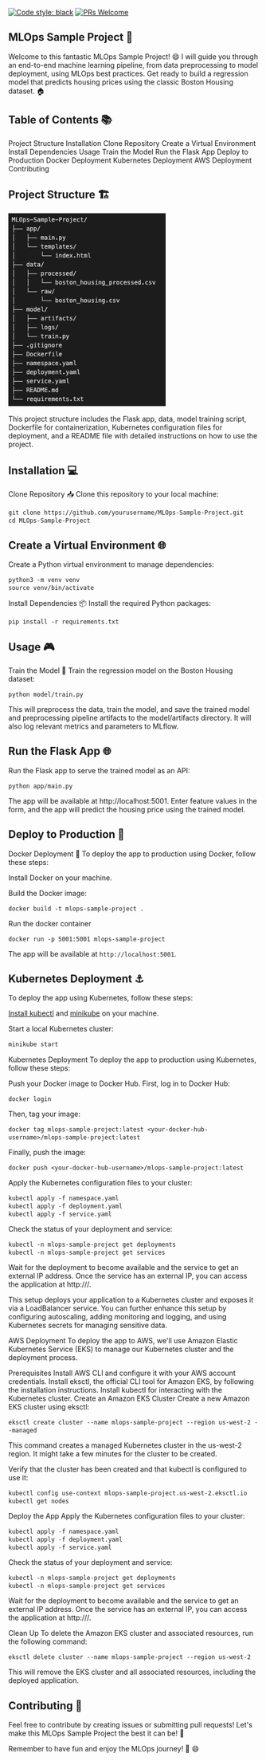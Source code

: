 [![Code style: black](https://img.shields.io/badge/code%20style-black-000000.svg)](https://github.com/psf/black)
[![PRs Welcome](https://img.shields.io/badge/PRs-welcome-brightgreen.svg?style=flat-square)](http://makeapullrequest.com)

## MLOps Sample Project 🚀
Welcome to this fantastic MLOps Sample Project! 😄 I will guide you through an end-to-end machine learning pipeline, from data preprocessing to model deployment, using MLOps best practices. Get ready to build a regression model that predicts housing prices using the classic Boston Housing dataset. 🏠

## Table of Contents 📚
Project Structure
Installation
Clone Repository
Create a Virtual Environment
Install Dependencies
Usage
Train the Model
Run the Flask App
Deploy to Production
Docker Deployment
Kubernetes Deployment
AWS Deployment
Contributing

## Project Structure 🏗️

![Directory](directory.png)

This project structure includes the Flask app, data, model training script, Dockerfile for containerization, Kubernetes configuration files for deployment, and a README file with detailed instructions on how to use the project.


## Installation 💻
Clone Repository 📥
Clone this repository to your local machine:

```
git clone https://github.com/yourusername/MLOps-Sample-Project.git
cd MLOps-Sample-Project
```

## Create a Virtual Environment 🌐
Create a Python virtual environment to manage dependencies:

```
python3 -m venv venv
source venv/bin/activate
```
Install Dependencies 📦
Install the required Python packages:
```
pip install -r requirements.txt
```

## Usage 🎮
Train the Model 🚂
Train the regression model on the Boston Housing dataset:

```
python model/train.py
```

This will preprocess the data, train the model, and save the trained model and preprocessing pipeline artifacts to the model/artifacts directory. It will also log relevant metrics and parameters to MLflow.

## Run the Flask App 🌐
Run the Flask app to serve the trained model as an API:

```
python app/main.py
```

The app will be available at http://localhost:5001. Enter feature values in the form, and the app will predict the housing price using the trained model.

## Deploy to Production 🚢
Docker Deployment 🐳
To deploy the app to production using Docker, follow these steps:

Install Docker on your machine.

Build the Docker image:
```
docker build -t mlops-sample-project .
```
Run the docker container
```
docker run -p 5001:5001 mlops-sample-project
```

The app will be available at `http://localhost:5001`.

## Kubernetes Deployment ⚓

To deploy the app using Kubernetes, follow these steps:

[Install kubectl](https://kubernetes.io/docs/tasks/tools/install-kubectl/) and [minikube](https://minikube.sigs.k8s.io/docs/start/) on your machine.

Start a local Kubernetes cluster:

```bash
minikube start
```

Kubernetes Deployment
To deploy the app to production using Kubernetes, follow these steps:

Push your Docker image to Docker Hub. First, log in to Docker Hub:

```
docker login
```

Then, tag your image:

```
docker tag mlops-sample-project:latest <your-docker-hub-username>/mlops-sample-project:latest
```

Finally, push the image:

```
docker push <your-docker-hub-username>/mlops-sample-project:latest
```

Apply the Kubernetes configuration files to your cluster:
```
kubectl apply -f namespace.yaml
kubectl apply -f deployment.yaml
kubectl apply -f service.yaml
```
Check the status of your deployment and service:

```
kubectl -n mlops-sample-project get deployments
kubectl -n mlops-sample-project get services
```

Wait for the deployment to become available and the service to get an external IP address. Once the service has an external IP, you can access the application at http://<external-ip>/.

This setup deploys your application to a Kubernetes cluster and exposes it via a LoadBalancer service. You can further enhance this setup by configuring autoscaling, adding monitoring and logging, and using Kubernetes secrets for managing sensitive data.

AWS Deployment
To deploy the app to AWS, we'll use Amazon Elastic Kubernetes Service (EKS) to manage our Kubernetes cluster and the deployment process.

Prerequisites
Install AWS CLI and configure it with your AWS account credentials.
Install eksctl, the official CLI tool for Amazon EKS, by following the installation instructions.
Install kubectl for interacting with the Kubernetes cluster.
Create an Amazon EKS Cluster
Create a new Amazon EKS cluster using eksctl:

```
eksctl create cluster --name mlops-sample-project --region us-west-2 --managed
```

This command creates a managed Kubernetes cluster in the us-west-2 region. It might take a few minutes for the cluster to be created.

Verify that the cluster has been created and that kubectl is configured to use it:

```
kubectl config use-context mlops-sample-project.us-west-2.eksctl.io
kubectl get nodes
```

Deploy the App
Apply the Kubernetes configuration files to your cluster:

```
kubectl apply -f namespace.yaml
kubectl apply -f deployment.yaml
kubectl apply -f service.yaml
```

Check the status of your deployment and service:

```
kubectl -n mlops-sample-project get deployments
kubectl -n mlops-sample-project get services
```
Wait for the deployment to become available and the service to get an external IP address. Once the service has an external IP, you can access the application at http://<external-ip>/.

Clean Up
To delete the Amazon EKS cluster and associated resources, run the following command:

```
eksctl delete cluster --name mlops-sample-project --region us-west-2
```
This will remove the EKS cluster and all associated resources, including the deployed application.


## Contributing 🤝
Feel free to contribute by creating issues or submitting pull requests! Let's make this MLOps Sample Project the best it can be! 🎉

Remember to have fun and enjoy the MLOps journey! 🎉 😄




